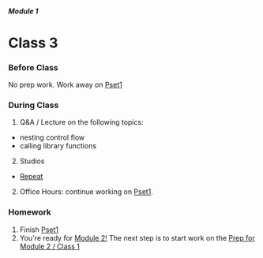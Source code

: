 ##### Module 1

# Class 3

### Before Class
No prep work. Work away on [Pset1](http://cdn.cs50.net/2015/fall/psets/1/pset1/pset1.html)

### During Class

1. Q&A / Lecture on the following topics:
  * nesting control flow
  * calling library functions
2. Studios
  * [Repeat](../studios/repeat) 
2. Office Hours: continue working on [Pset1](http://cdn.cs50.net/2015/fall/psets/1/pset1/pset1.html). 

### Homework
1. Finish [Pset1](http://cdn.cs50.net/2015/fall/psets/1/pset1/pset1.html)
2. You're ready for [Module 2!](../../../module2) The next step is to start work on the [Prep for Module 2 / Class 1](../../../module2/class1-prep)

